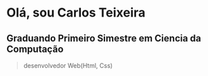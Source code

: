 # Olá, sou Carlos Teixeira
## Graduando Primeiro Simestre em Ciencia da Computação 
> desenvolvedor Web(Html, Css)
